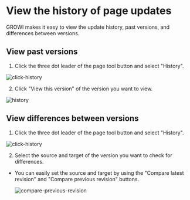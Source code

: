 # View the history of page updates

GROWI makes it easy to view the update history, past versions, and differences between versions.

## View past versions

1. Click the three dot leader of the page tool button and select "History".

  <img  :src="$withBase('/assets/images/en/click-history.png')" alt="click-history">

2. Click "View this version" of the version you want to view.

  <img  :src="$withBase('/assets/images/en/history.png')" alt="history">

## View differences between versions

1. Click the three dot leader of the page tool button and select "History".

  <img  :src="$withBase('/assets/images/en/click-history.png')" alt="click-history">

2. Select the source and target of the version you want to check for differences.

- You can easily set the source and target by using the "Compare latest revision" and "Compare previous revision" buttons.

  <img  :src="$withBase('/assets/images/en/compare-previous-revision.png')" alt="compare-previous-revision">
